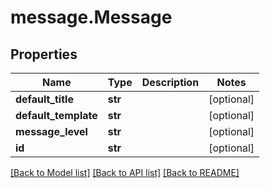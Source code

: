# message.Message

## Properties
Name | Type | Description | Notes
------------ | ------------- | ------------- | -------------
**default_title** | **str** |  | [optional] 
**default_template** | **str** |  | [optional] 
**message_level** | **str** |  | [optional] 
**id** | **str** |  | [optional] 

[[Back to Model list]](../README.md#documentation-for-models) [[Back to API list]](../README.md#documentation-for-api-endpoints) [[Back to README]](../README.md)


